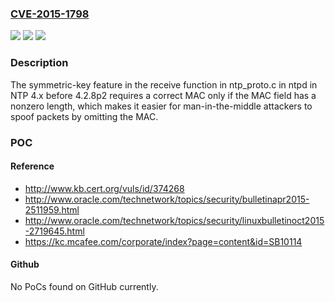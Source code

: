 ### [CVE-2015-1798](https://cve.mitre.org/cgi-bin/cvename.cgi?name=CVE-2015-1798)
![](https://img.shields.io/static/v1?label=Product&message=n%2Fa&color=blue)
![](https://img.shields.io/static/v1?label=Version&message=%3D%20n%2Fa%20&color=brighgreen)
![](https://img.shields.io/static/v1?label=Vulnerability&message=n%2Fa&color=brighgreen)

### Description

The symmetric-key feature in the receive function in ntp_proto.c in ntpd in NTP 4.x before 4.2.8p2 requires a correct MAC only if the MAC field has a nonzero length, which makes it easier for man-in-the-middle attackers to spoof packets by omitting the MAC.

### POC

#### Reference
- http://www.kb.cert.org/vuls/id/374268
- http://www.oracle.com/technetwork/topics/security/bulletinapr2015-2511959.html
- http://www.oracle.com/technetwork/topics/security/linuxbulletinoct2015-2719645.html
- https://kc.mcafee.com/corporate/index?page=content&id=SB10114

#### Github
No PoCs found on GitHub currently.

